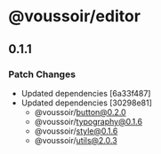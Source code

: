 # @voussoir/editor

## 0.1.1

### Patch Changes

- Updated dependencies [6a33f487]
- Updated dependencies [30298e81]
  - @voussoir/button@0.2.0
  - @voussoir/typography@0.1.6
  - @voussoir/style@0.1.6
  - @voussoir/utils@2.0.3
